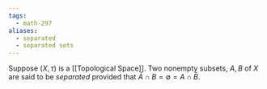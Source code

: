 ```yaml
---
tags:
  - math-297
aliases:
  - separated
  - separated sets
---
```

Suppose $(X, \tau)$ is a [[Topological Space]]. Two nonempty subsets, $A, B$ of $X$ are said to be *separated* provided that $\bar A \cap B = \emptyset = A \cap \bar B$.